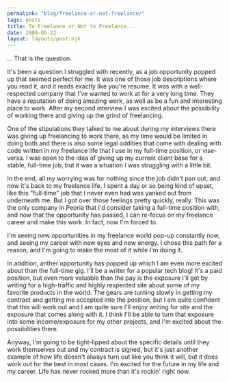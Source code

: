 ```yaml
---
permalink: "blog/freelance-or-not-freelance/"
tags: posts
title: To Freelance or Not to Freelance...
date: 2009-05-22
layout: layouts/post.njk
---
```


... That is the question.

It's been a question I struggled with recently, as a job opportunity popped up that seemed perfect for me. It was one of those job descriptions where you read it, and it reads exactly like you're resume. It was with a well-respected company that I've wanted to work at for a very long time. They have a reputation of doing amazing work, as well as be a fun and interesting place to work. After my second interview I was excited about the possibility of working there and giving up the grind of freelancing.

One of the stipulations they talked to me about during my interviews there was giving up freelancing to work there, as my time would be limited in doing both and there is also some legal oddities that come with dealing with code written in my freelance life that I use in my full-time position, or vise-versa. I was open to the idea of giving up my current client base for a stable, full-time job, but it was a situation I was struggling with a little bit.

In the end, all my worrying was for nothing since the job didn't pan out, and now it's back to my freelance life. I spent a day or so being kind of upset, like this "full-time" job that I never even had was yanked out from underneath me. But I got over those feelings pretty quickly, really. This was the only company in Peoria that I'd consider taking a full-time position with, and now that the opportunity has passed, I can re-focus on my freelance career and make this work. In fact, now I'm forced to.

I'm seeing new opportunities in my freelance world pop-up constantly now, and seeing my career with new eyes and new energy. I chose this path for a reason, and I'm going to make the most of it while I'm doing it.

In addition, anther opportunity has popped up which I am even more excited about than the full-time gig. I'll be a writer for a popular tech blog! It's a paid position, but even more valuable than the pay is the exposure I'll get by writing for a high-traffic and highly respected site about some of my favorite products in the world. The gears are turning slowly in getting my contract and getting me accepted into the position, but I am quite confident that this will work out and I am quite sure I'll enjoy writing for site and the exposure that comes along with it. I think I'll be able to turn that exposure into some income/exposure for my other projects, and I'm excited about the possibilities there.

Anyway, I'm going to be tight-lipped about the specific details until they work themselves out and my contract is signed, but it's just another example of how life doesn't always turn out like you think it will, but it does work out for the best in most cases. I'm excited for the future in my life and my career. Life has never rocked more than it's rockin' right now.